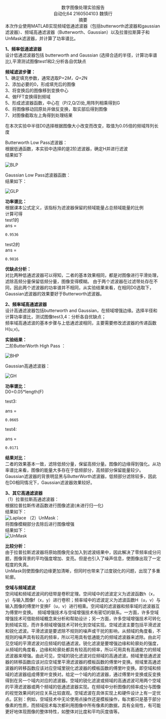 



<center>数字图像处理实验报告</center>




<center>自动化64               2160504103           魏慎行</center>


<center>摘要</center>
   本次作业使用MATLAB实现频域低通滤波器（包括butterworth滤波器和gaussian滤波器）、频域高通滤波器（Butterworth、Gaussian）以及拉普拉斯算子和UnMask滤波器，并计算了功率谱比。

****1、频率低通滤波器****  
  设计低通滤波器包括 butterworth and Gaussian (选择合适的半径，计算功率谱比),平滑测试图像test1和2;分析各自优缺点

 **频域滤波步骤：**  
 1、确定填充参数，通常选取P=2*M，Q=2*N  
 2、添加必要的0，形成填充后的图像  
 3、将变换后的图像移到变换中心  
 4、做FFT变换得到频域  
 5、形成滤波器函数，中心在（P/2,Q/2)处,用阵列相乘得到G  
 6、将图像移动回原处并做反变换，取实部后得到图像  
 7、对图像截取左上角得到处理结果 

在本次实验中半径D0选择根据图像大小改变而改变，取值为0.05倍的频域阵列长度

 Butterworth Low Pass滤波器：  
 根据低通函数，本实验中选择的是2阶滤波器，确定H并进行滤波  
 结果如下

 ![BLP](ButterworhLow.png) 

 Gaussian Low Pass滤波器函数：  
 结果如下：

 ![GLP](GaussianLow.png)

 **功率谱比：**  
 根据课本公式定义，该指标为滤波器保留的频域能量占总频域能量的比例  
 计算可得    
  test1的  
  ans =

    0.9536

  test2的  
  ans =

    0.9816

**优缺点分析：**  
 对比两种低通滤波器可以得知，二者的基本效果相同，都是对图像进行平滑处理，滤除高频分量保留低频分量，图像变得模糊。
 由于两个滤波器在过滤带处存在不同，因此两个滤波器的功率谱并不相同，从实验结果来看，在相同D0选取下，Gaussian滤波器的效果要好于Butterworth滤波器。

****2、频率域高通滤波器****  
设计高通滤波器包括butterworth and Gaussian，在频域增强边缘。选择半径和计算功率谱比，测试图像test3,4：分析各自优缺点；  
频率域高通滤波的基本步骤与上低通滤波相同，主要需要修改滤波器的传递函数H(u,v)。

**实验结果：**  
  二阶ButterWorth High Pass ：  

  ![BHP](ButterworthHigh.png)

  Gaussian高通滤波器：

  ![GH](GaussianHigh.png)

**功率谱比：**  
 D0=0.05*length(F)  

 test3:  

 ans =

    0.0665

 test4:

ans =

    0.0171

**结果对比：**   
 二者的效果基本一致，滤除低频分量，保留高频分量。图像的边缘得到强化。从功率谱比来看，图像的能量大多存在于低频部分，高频部分保留能量较少。 
 Gaussian滤波器的背景明显黑与ButterWorth滤波器，低频部分滤除较多，因此在D0相同情况下，Gaussian滤波器效果较好。

****3、其它高通滤波器****  
 （1）拉普拉斯高通滤波器：  
    根据拉普拉斯传递函数进行图像滤波(未进行归一化)  
    结果如下：  
    ![Laplace](Laplace.png)
  （2）UnMask：  
  将图像模糊部分去除后进行图像增强  
    结果如下：  
    ![UnMask](UnMask.png)

**比较分析：**  
由于拉普拉斯滤波器将原始图像完全加入到滤波结果中，因此解决了零频率成分问题，图像背景的平均强度增加、变亮。但是也引入了噪声信息，使图像出现了一定程度的失真。  
UnMask则使图像的边缘更加清晰，但同时也带来了过度锐化的问题，出现了多重轮廓。

****空域与频域滤波****  
空间域和频域滤波间的纽带是卷积定理。空间域中的滤波定义为滤波函数h（x，y）与输入图像f（x，y）进行卷积；频率域中的滤波定义为滤波函数H（u，v）与输入图像的傅里叶变换F（u，v）进行相乘。空间域的滤波器和频率域的滤波器互为傅里叶变换。 频域增强技术与空域增强技术有密切的联系。一方面，许多空域增强技术可借助频域概念来分析和帮助设计；另一方面，许多空域增强技术可转化到频域实现，而许多频域增强技术可转化到空域实现。空域滤波主要包括平滑滤波和锐化滤波。平滑滤波是要滤除不规则的噪声或干扰的影响，从频域的角度看，不规则的噪声具有较高的频率，所以可用具有低通能力的频域滤波器来滤除。由此可见空域的平滑滤波对应频域的低通滤波。锐化滤波是要增强边缘和轮廓处的强度，从频域的角度看，边缘和轮廓处都具有较高的频率，所以可用具有高通能力的频域滤波器来增强。由此可见，空域的锐化滤波对应频域的高通滤波。频域里低通滤波器的转移函数应该对应空域里平滑滤波器的模板函数的傅里叶变换。频域里高通滤波器的转移函数应该对应空域里锐化滤波器的模板函数的傅里叶变换。即空域和频域的滤波器组成傅里叶变换对。给定一个域内的滤波器，通过傅里叶变换或反变换得到在另一个域内对应的滤波器。空域的锐化滤波或频域的高通滤波可用两个空域的平滑滤波器或两个频域的低通滤波器实现。在频域中分析图像的频率成分与图像的视觉效果间的对应关系比较直观。空域滤波在具体实现上和硬件设计上有一定优点。区别：例如，空域技术中无论使用点操作还是模板操作，每次都只是基于部分像素的性质，而频域技术每次都利用图像中所有像素的数据，具有全局性，有可能更好地体现图像的整体特性，如整体对比度和平均灰度值等。